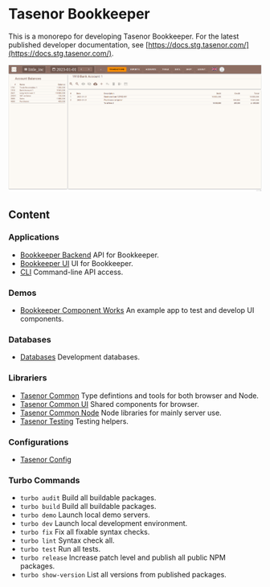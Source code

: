 # Tasenor Bookkeeper

This is a monorepo for developing Tasenor Bookkeeper. For the latest published developer documentation, see
[https://docs.stg.tasenor.com/](https://docs.stg.tasenor.com/).

![apps/docs/public/transaction-page.png](apps/docs/public/transaction-page.png)

## Content

### Applications

* [Bookkeeper Backend](./apps/bookkeeper-api/README.md) API for Bookkeeper.
* [Bookkeeper UI](./apps/bookkeeper/README.md) UI for Bookkeeper.
* [CLI](./apps/cli/README.md) Command-line API access.

### Demos

* [Bookkeeper Component Works](./examples/ui-playground/README.md) An example app to test and develop UI components.

### Databases

* [Databases](./databases/README.md) Development databases.

### Librariers

* [Tasenor Common](./packages/tasenor-common/README.md) Type defintions and tools for both browser and Node.
* [Tasenor Common UI](./packages/tasenor-common-ui/README.md) Shared components for browser.
* [Tasenor Common Node](./packages/tasenor-common-node/README.md) Node libraries for mainly server use.
* [Tasenor Testing](./packages/tasenor-testing/README.md) Testing helpers.

### Configurations

* [Tasenor Config](./packages/tasenor-config/README.md)

### Turbo Commands

* `turbo audit` Build all buildable packages.
* `turbo build` Build all buildable packages.
* `turbo demo` Launch local demo servers.
* `turbo dev` Launch local development environment.
* `turbo fix` Fix all fixable syntax checks.
* `turbo lint` Syntax check all.
* `turbo test` Run all tests.
* `turbo release` Increase patch level and publish all public NPM packages.
* `turbo show-version` List all versions from published packages.
